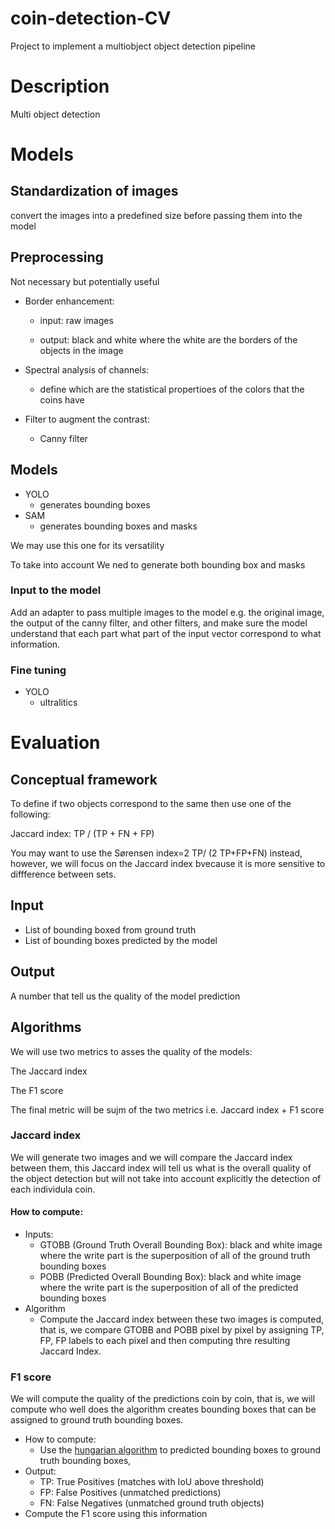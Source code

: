 # coin-detection-CV
Project to implement a multiobject object detection pipeline

# Description
Multi object detection

# Models
## Standardization of images
convert the images into a predefined size before passing them into the model

## Preprocessing
Not necessary but potentially useful

- Border enhancement:

  - input: raw images

  - output: black and white where the white are the borders of the objects in the image

- Spectral analysis of channels:

  - define which are the statistical propertioes of the colors that the coins have

- Filter to augment the contrast:

  - Canny filter


## Models
- YOLO
  - generates bounding boxes
- SAM
  - generates bounding boxes and masks

We may use this one for its versatility

To take into account
We ned to generate both bounding box and masks

### Input to the model
Add an adapter to pass multiple images to the model e.g. the original image, the output of the canny filter, and other filters, and make sure the model understand that each part what part of the input vector correspond to what information. 

### Fine tuning 
- YOLO
  - ultralitics

# Evaluation
## Conceptual framework
To define if two objects correspond to the same then use one of the following:

Jaccard index: TP / (TP + FN + FP)

You may want to use the Sørensen index=2 TP/ (2 TP+FP+FN) instead, however, we will focus on the Jaccard index bvecause it is more sensitive to diffference between sets.

## Input
- List of bounding boxed from ground truth
- List of bounding boxes predicted by the model

## Output
A number that tell us the quality of the model prediction

 

## Algorithms
We will use two metrics to asses the quality of the models:

The Jaccard index

The F1 score

The final metric will be sujm of the two metrics i.e. Jaccard index + F1 score

### Jaccard index
We will generate two images and we will compare the Jaccard index between them, this Jaccard index will tell us what is the overall quality of the object detection but will not take into account explicitly the detection of each individula coin.

#### How to compute:

- Inputs:
  - GTOBB (Ground Truth Overall Bounding Box): black and white image where the write part is the superposition of all of the ground truth bounding boxes
  - POBB (Predicted Overall Bounding Box): black and white image where the write part is the superposition of all of the predicted bounding boxes
- Algorithm
  - Compute the Jaccard index between these two images is computed, that is, we compare GTOBB and POBB pixel by pixel by assigning TP, FP, FP labels to each pixel and then computing thre resulting Jaccard Index.

### F1 score
We will compute the quality of the predictions coin by coin, that is, we will compute who well does the algorithm creates bounding boxes that can be assigned to ground truth bounding boxes.

- How to compute:
  - Use the [hungarian algorithm](https://miguel-mendez-ai.com/2024/08/25/mot-tracking-metrics) to predicted bounding boxes to ground truth bounding boxes,
- Output:
  - TP: True Positives (matches with IoU above threshold)
  - FP: False Positives (unmatched predictions)
  - FN: False Negatives (unmatched ground truth objects)
- Compute the F1 score using this information

